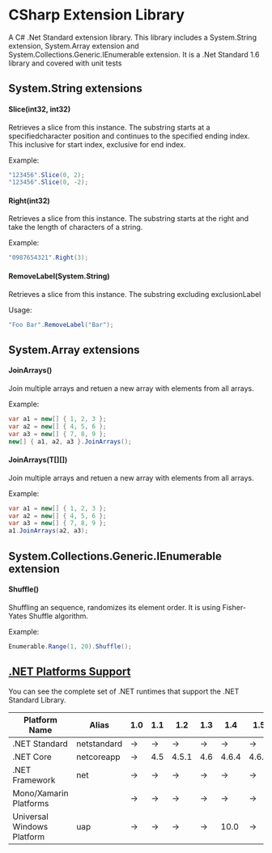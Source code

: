 # CSharp Extension Library
A C# .Net Standard extension library.
This library includes a System.String extension, System.Array extension and System.Collections.Generic.IEnumerable extension.
It is a .Net Standard 1.6 library and covered with unit tests

## System.String extensions

#### Slice(int32, int32)
Retrieves a slice from this instance. The substring starts at a specifiedcharacter position and continues to the specified ending index. This inclusive for start index, exclusive for end index.

Example:
```csharp
"123456".Slice(0, 2);
"123456".Slice(0, -2);
```

#### Right(int32)
Retrieves a slice from this instance. The substring starts at the right and take the length of characters of a string.

Example:
```csharp
"0987654321".Right(3);
```

#### RemoveLabel(System.String)
Retrieves a slice from this instance. The substring excluding exclusionLabel

Usage:
```csharp
"Foo Bar".RemoveLabel("Bar");
```

## System.Array extensions

#### JoinArrays()
Join multiple arrays and retuen a new array with elements from all arrays.

Example:
```csharp
var a1 = new[] { 1, 2, 3 };
var a2 = new[] { 4, 5, 6 };
var a3 = new[] { 7, 8, 9 };
new[] { a1, a2, a3 }.JoinArrays();
```

#### JoinArrays(T[][])
Join multiple arrays and retuen a new array with elements from all arrays.

Example:
```csharp
var a1 = new[] { 1, 2, 3 };
var a2 = new[] { 4, 5, 6 };
var a3 = new[] { 7, 8, 9 };
a1.JoinArrays(a2, a3);
```

## System.Collections.Generic.IEnumerable extension

#### Shuffle()
Shuffling an sequence, randomizes its element order. It is using Fisher-Yates Shuffle algorithm.

Example:
```csharp
Enumerable.Range(1, 20).Shuffle();
```

## [.NET Platforms Support](https://docs.microsoft.com/en-us/dotnet/articles/standard/library ".NET Platforms Support")
You can see the complete set of .NET runtimes that support the .NET Standard Library.

| Platform Name              | Alias       | 1.0 | 1.1 | 1.2   | 1.3 | 1.4   | 1.5   | 1.6   | 2.0   |
|----------------------------|-------------|-----|-----|-------|-----|-------|-------|-------|-------|
| .NET Standard              | netstandard | →   | →   | →     | →   | →     | →     | 1.0   | 2.0   |
| .NET Core                  | netcoreapp  | →   | 4.5 | 4.5.1 | 4.6 | 4.6.4 | 4.6.2 | vNext | 4.6.1 |
| .NET Framework             | net         | →   | →   | →     | →   | →     | →     | →     | vNext |
| Mono/Xamarin Platforms     |             | →   | →   | →     | →   | →     | →     | →     | vNext |
| Universal Windows Platform | uap         | →   | →   | →     | →   | 10.0  | →     | →     | vNext |
